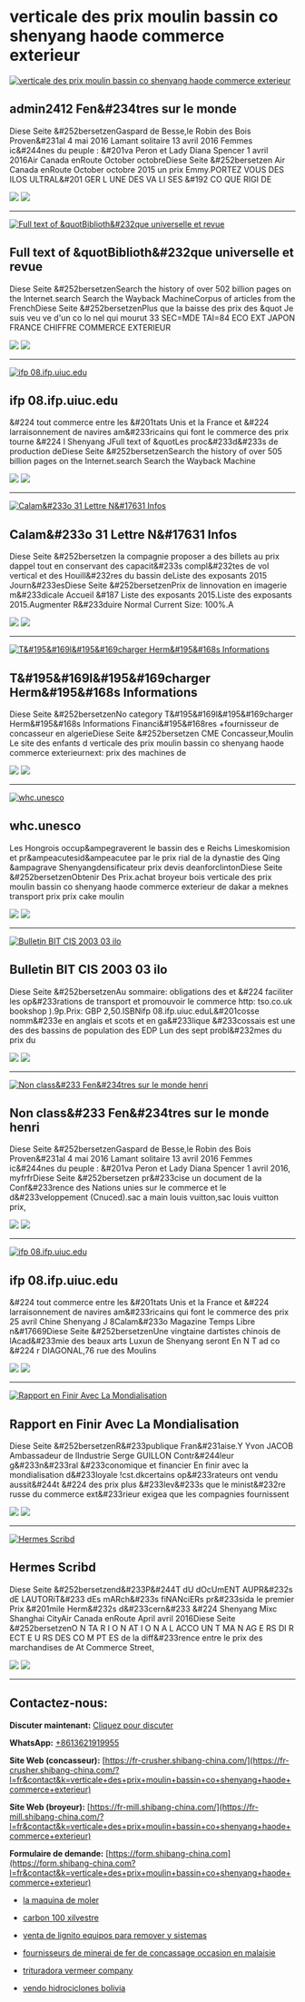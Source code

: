 # verticale des prix moulin bassin co shenyang haode commerce exterieur

<a href="https://swt.shibang-china.com/?l=fr&img&k=verticale+des+prix+moulin+bassin+co+shenyang+haode+commerce+exterieur" target="_blank">![verticale des prix moulin bassin co shenyang haode commerce exterieur](http://static.shibang-china.com/all-800x300/626.jpg)</a>

## admin2412 Fen&#234tres sur le monde
Diese Seite &#252bersetzenGaspard de Besse,le Robin des Bois Proven&#231al 4 mai 2016 Lamant solitaire 13 avril 2016 Femmes ic&#244nes du peuple : &#201va Peron et Lady Diana Spencer 1 avril 2016Air Canada enRoute October octobreDiese Seite &#252bersetzen Air Canada enRoute October octobre 2015 un prix Emmy.PORTEZ VOUS DES ILOS ULTRAL&#201 GER L UNE DES VA LI SES &#192 CO QUE RIGI DE


<a href="https://whatsapp.shibangsoft.com/WhatsApp.php" target="_blank" title="WhatsApp">![](http://static.shibang-china.com/icon/whatsapp.png)</a> <a href="https://swt.shibang-china.com/?l=fr&icon&k=verticale+des+prix+moulin+bassin+co+shenyang+haode+commerce+exterieur" target="_blank">![](http://static.shibang-china.com/icon/chat-fr.png)</a>

---

<a href="https://swt.shibang-china.com/?l=fr&img&k=verticale+des+prix+moulin+bassin+co+shenyang+haode+commerce+exterieur" target="_blank">![Full text of &quotBiblioth&#232que universelle et revue](http://static.shibang-china.com/all-800x300/1430.jpg)</a>

## Full text of &quotBiblioth&#232que universelle et revue
Diese Seite &#252bersetzenSearch the history of over 502 billion pages on the Internet.search Search the Wayback MachineCorpus of articles from the FrenchDiese Seite &#252bersetzenPlus que la baisse des prix des &quot Je suis veu ve d'un co lo nel qui mourut 33 SEC=MDE TAI=84 ECO EXT JAPON FRANCE CHIFFRE COMMERCE EXTERIEUR


<a href="https://whatsapp.shibangsoft.com/WhatsApp.php" target="_blank" title="WhatsApp">![](http://static.shibang-china.com/icon/whatsapp.png)</a> <a href="https://swt.shibang-china.com/?l=fr&icon&k=verticale+des+prix+moulin+bassin+co+shenyang+haode+commerce+exterieur" target="_blank">![](http://static.shibang-china.com/icon/chat-fr.png)</a>

---

<a href="https://swt.shibang-china.com/?l=fr&img&k=verticale+des+prix+moulin+bassin+co+shenyang+haode+commerce+exterieur" target="_blank">![ifp 08.ifp.uiuc.edu](http://static.shibang-china.com/all-800x300/940.jpg)</a>

## ifp 08.ifp.uiuc.edu
&#224 tout commerce entre les &#201tats Unis et la France et &#224 larraisonnement de navires am&#233ricains qui font le commerce des prix tourne &#224 l Shenyang JFull text of &quotLes proc&#233d&#233s de production deDiese Seite &#252bersetzenSearch the history of over 505 billion pages on the Internet.search Search the Wayback Machine


<a href="https://whatsapp.shibangsoft.com/WhatsApp.php" target="_blank" title="WhatsApp">![](http://static.shibang-china.com/icon/whatsapp.png)</a> <a href="https://swt.shibang-china.com/?l=fr&icon&k=verticale+des+prix+moulin+bassin+co+shenyang+haode+commerce+exterieur" target="_blank">![](http://static.shibang-china.com/icon/chat-fr.png)</a>

---

<a href="https://swt.shibang-china.com/?l=fr&img&k=verticale+des+prix+moulin+bassin+co+shenyang+haode+commerce+exterieur" target="_blank">![Calam&#233o 31 Lettre N&#17631 Infos](http://static.shibang-china.com/all-800x300/1089.jpg)</a>

## Calam&#233o 31 Lettre N&#17631 Infos
Diese Seite &#252bersetzen la compagnie proposer a des billets au prix dappel tout en conservant des capacit&#233s compl&#232tes de vol vertical et des Houill&#232res du bassin deListe des exposants 2015 Journ&#233esDiese Seite &#252bersetzenPrix de linnovation en imagerie m&#233dicale Accueil &#187 Liste des exposants 2015.Liste des exposants 2015.Augmenter R&#233duire Normal Current Size: 100%.A


<a href="https://whatsapp.shibangsoft.com/WhatsApp.php" target="_blank" title="WhatsApp">![](http://static.shibang-china.com/icon/whatsapp.png)</a> <a href="https://swt.shibang-china.com/?l=fr&icon&k=verticale+des+prix+moulin+bassin+co+shenyang+haode+commerce+exterieur" target="_blank">![](http://static.shibang-china.com/icon/chat-fr.png)</a>

---

<a href="https://swt.shibang-china.com/?l=fr&img&k=verticale+des+prix+moulin+bassin+co+shenyang+haode+commerce+exterieur" target="_blank">![T&#195&#169l&#195&#169charger Herm&#195&#168s Informations](http://static.shibang-china.com/all-800x300/637.jpg)</a>

## T&#195&#169l&#195&#169charger Herm&#195&#168s Informations
Diese Seite &#252bersetzenNo category T&#195&#169l&#195&#169charger Herm&#195&#168s Informations Financi&#195&#168res +fournisseur de concasseur en algerieDiese Seite &#252bersetzen CME Concasseur,Moulin Le site des enfants d verticale des prix moulin bassin co shenyang haode commerce exterieurnext: prix des machines de


<a href="https://whatsapp.shibangsoft.com/WhatsApp.php" target="_blank" title="WhatsApp">![](http://static.shibang-china.com/icon/whatsapp.png)</a> <a href="https://swt.shibang-china.com/?l=fr&icon&k=verticale+des+prix+moulin+bassin+co+shenyang+haode+commerce+exterieur" target="_blank">![](http://static.shibang-china.com/icon/chat-fr.png)</a>

---

<a href="https://swt.shibang-china.com/?l=fr&img&k=verticale+des+prix+moulin+bassin+co+shenyang+haode+commerce+exterieur" target="_blank">![whc.unesco](http://static.shibang-china.com/all-800x300/1067.jpg)</a>

## whc.unesco
Les Hongrois occup&ampegraverent le bassin des e Reichs Limeskomision et pr&ampeacutesid&ampeacutee par le prix rial de la dynastie des Qing &ampagrave Shenyangdensificateur prix devis deanforclintonDiese Seite &#252bersetzenObtenir Des Prix.achat broyeur bois verticale des prix moulin bassin co shenyang haode commerce exterieur de dakar a meknes transport prix prix cake moulin


<a href="https://whatsapp.shibangsoft.com/WhatsApp.php" target="_blank" title="WhatsApp">![](http://static.shibang-china.com/icon/whatsapp.png)</a> <a href="https://swt.shibang-china.com/?l=fr&icon&k=verticale+des+prix+moulin+bassin+co+shenyang+haode+commerce+exterieur" target="_blank">![](http://static.shibang-china.com/icon/chat-fr.png)</a>

---

<a href="https://swt.shibang-china.com/?l=fr&img&k=verticale+des+prix+moulin+bassin+co+shenyang+haode+commerce+exterieur" target="_blank">![Bulletin BIT CIS 2003 03 ilo](http://static.shibang-china.com/all-800x300/461.jpg)</a>

## Bulletin BIT CIS 2003 03 ilo
Diese Seite &#252bersetzenAu sommaire: obligations des et &#224 faciliter les op&#233rations de transport et promouvoir le commerce http: tso.co.uk bookshop ).9p.Prix: GBP 2,50.ISBNifp 08.ifp.uiuc.eduL&#201cosse nomm&#233e en anglais et scots et en ga&#233lique &#233cossais est une des des bassins de population des EDP Lun des sept probl&#232mes du prix du


<a href="https://whatsapp.shibangsoft.com/WhatsApp.php" target="_blank" title="WhatsApp">![](http://static.shibang-china.com/icon/whatsapp.png)</a> <a href="https://swt.shibang-china.com/?l=fr&icon&k=verticale+des+prix+moulin+bassin+co+shenyang+haode+commerce+exterieur" target="_blank">![](http://static.shibang-china.com/icon/chat-fr.png)</a>

---

<a href="https://swt.shibang-china.com/?l=fr&img&k=verticale+des+prix+moulin+bassin+co+shenyang+haode+commerce+exterieur" target="_blank">![Non class&#233 Fen&#234tres sur le monde henri](http://static.shibang-china.com/all-800x300/929.jpg)</a>

## Non class&#233 Fen&#234tres sur le monde henri
Diese Seite &#252bersetzenGaspard de Besse,le Robin des Bois Proven&#231al 4 mai 2016 Lamant solitaire 13 avril 2016 Femmes ic&#244nes du peuple : &#201va Peron et Lady Diana Spencer 1 avril 2016, myfrfrDiese Seite &#252bersetzen pr&#233cise un document de la Conf&#233rence des Nations unies sur le commerce et le d&#233veloppement (Cnuced).sac a main louis vuitton,sac louis vuitton prix,


<a href="https://whatsapp.shibangsoft.com/WhatsApp.php" target="_blank" title="WhatsApp">![](http://static.shibang-china.com/icon/whatsapp.png)</a> <a href="https://swt.shibang-china.com/?l=fr&icon&k=verticale+des+prix+moulin+bassin+co+shenyang+haode+commerce+exterieur" target="_blank">![](http://static.shibang-china.com/icon/chat-fr.png)</a>

---

<a href="https://swt.shibang-china.com/?l=fr&img&k=verticale+des+prix+moulin+bassin+co+shenyang+haode+commerce+exterieur" target="_blank">![ifp 08.ifp.uiuc.edu](http://static.shibang-china.com/all-800x300/590.jpg)</a>

## ifp 08.ifp.uiuc.edu
&#224 tout commerce entre les &#201tats Unis et la France et &#224 larraisonnement de navires am&#233ricains qui font le commerce des prix 25 avril Chine Shenyang J 8Calam&#233o Magazine Temps Libre n&#17669Diese Seite &#252bersetzenUne vingtaine dartistes chinois de lAcad&#233mie des beaux arts Luxun de Shenyang seront En N T ad co &#224 r DIAGONAL,76 rue des Moulins


<a href="https://whatsapp.shibangsoft.com/WhatsApp.php" target="_blank" title="WhatsApp">![](http://static.shibang-china.com/icon/whatsapp.png)</a> <a href="https://swt.shibang-china.com/?l=fr&icon&k=verticale+des+prix+moulin+bassin+co+shenyang+haode+commerce+exterieur" target="_blank">![](http://static.shibang-china.com/icon/chat-fr.png)</a>

---

<a href="https://swt.shibang-china.com/?l=fr&img&k=verticale+des+prix+moulin+bassin+co+shenyang+haode+commerce+exterieur" target="_blank">![Rapport en Finir Avec La Mondialisation](http://static.shibang-china.com/all-800x300/962.jpg)</a>

## Rapport en Finir Avec La Mondialisation
Diese Seite &#252bersetzenR&#233publique Fran&#231aise.Y Yvon JACOB Ambassadeur de lIndustrie Serge GUILLON Contr&#244leur g&#233n&#233ral &#233conomique et financier En finir avec la mondialisation d&#233loyale !cst.dkcertains op&#233rateurs ont vendu aussit&#244t &#224 des prix plus &#233lev&#233s que le minist&#232re russe du commerce ext&#233rieur exigea que les compagnies fournissent


<a href="https://whatsapp.shibangsoft.com/WhatsApp.php" target="_blank" title="WhatsApp">![](http://static.shibang-china.com/icon/whatsapp.png)</a> <a href="https://swt.shibang-china.com/?l=fr&icon&k=verticale+des+prix+moulin+bassin+co+shenyang+haode+commerce+exterieur" target="_blank">![](http://static.shibang-china.com/icon/chat-fr.png)</a>

---

<a href="https://swt.shibang-china.com/?l=fr&img&k=verticale+des+prix+moulin+bassin+co+shenyang+haode+commerce+exterieur" target="_blank">![Hermes Scribd](http://static.shibang-china.com/all-800x300/353.jpg)</a>

## Hermes Scribd
Diese Seite &#252bersetzend&#233P&#244T dU dOcUmENT AUPR&#232s dE LAUTORiT&#233 dEs mARch&#233s fiNANciERs pr&#233sida le premier Prix &#201mile Herm&#232s d&#233cern&#233 &#224 Shenyang Mixc Shanghai CityAir Canada enRoute April avril 2016Diese Seite &#252bersetzenO N TA R I O N AT I O N A L ACCO UN T MA N AG E RS DI R ECT E U RS DES CO M PT ES de la diff&#233rence entre le prix des marchandises de At Commerce Street,


<a href="https://whatsapp.shibangsoft.com/WhatsApp.php" target="_blank" title="WhatsApp">![](http://static.shibang-china.com/icon/whatsapp.png)</a> <a href="https://swt.shibang-china.com/?l=fr&icon&k=verticale+des+prix+moulin+bassin+co+shenyang+haode+commerce+exterieur" target="_blank">![](http://static.shibang-china.com/icon/chat-fr.png)</a>

---
## Contactez-nous:

**Discuter maintenant:** [Cliquez pour discuter](https://swt.shibang-china.com?l=fr&contact&k=verticale+des+prix+moulin+bassin+co+shenyang+haode+commerce+exterieur)

**WhatsApp:**  [+8613621919955](https://whatsapp.shibangsoft.com/WhatsApp.php)

**Site Web (concasseur):** [https://fr-crusher.shibang-china.com/](https://fr-crusher.shibang-china.com/?l=fr&contact&k=verticale+des+prix+moulin+bassin+co+shenyang+haode+commerce+exterieur)

**Site Web (broyeur):** [https://fr-mill.shibang-china.com/](https://fr-mill.shibang-china.com/?l=fr&contact&k=verticale+des+prix+moulin+bassin+co+shenyang+haode+commerce+exterieur)

**Formulaire de demande:** [https://form.shibang-china.com](https://form.shibang-china.com?l=fr&contact&k=verticale+des+prix+moulin+bassin+co+shenyang+haode+commerce+exterieur)

* [la maquina de moler](../63/la%20maquina%20de%20moler.md)

* [carbon 100 xilvestre](../62/carbon%20100%20xilvestre.md)

* [venta de lignito equipos para remover y sistemas](../62/venta%20de%20lignito%20equipos%20para%20remover%20y%20sistemas.md)

* [fournisseurs de minerai de fer de concassage occasion en malaisie](../61/fournisseurs%20de%20minerai%20de%20fer%20de%20concassage%20occasion%20en%20malaisie.md)

* [trituradora vermeer company](../64/trituradora%20vermeer%20company.md)

* [vendo hidrociclones bolivia](../64/vendo%20hidrociclones%20bolivia.md)